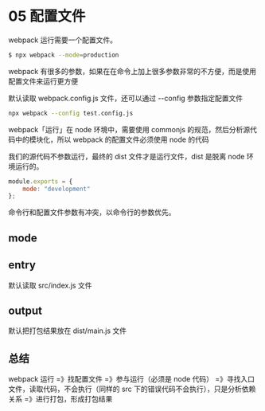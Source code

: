 # 05 配置文件

webpack 运行需要一个配置文件。

```bash
$ npx webpack --mode=production
```

webpack 有很多的参数，如果在在命令上加上很多参数非常的不方便，而是使用配置文件来运行更方便

默认读取 webpack.config.js 文件，还可以通过 --config 参数指定配置文件

```bash
npx webpack --config test.config.js
```

webpack「运行」在 node 环境中，需要使用 commonjs 的规范，然后分析源代码中的模块化，所以 webpack 的配置文件必须使用 node 的代码

我们的源代码不参数运行，最终的 dist 文件才是运行文件，dist 是脱离 node 环境运行的。

```js
module.exports = {
    mode: "development"
};
```

命令行和配置文件参数有冲突，以命令行的参数优先。

## mode

## entry

默认读取 src/index.js 文件

## output

默认把打包结果放在 dist/main.js 文件

## 总结

webpack 运行 =》找配置文件 =》参与运行（必须是 node 代码） =》寻找入口文件，读取代码，不会执行（同样的 src 下的错误代码不会执行），只是分析依赖关系 =》进行打包，形成打包结果